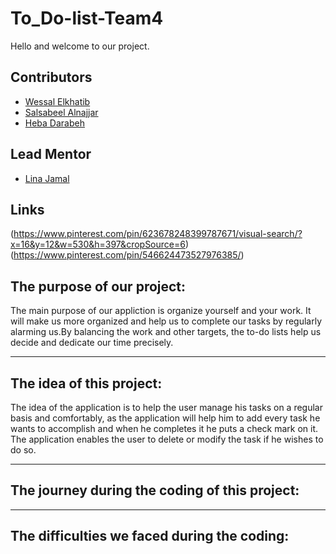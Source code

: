 # To_Do-list-Team4

Hello and welcome to our project.

## Contributors

- [Wessal Elkhatib](https://github.com/WessalJawad95)
- [Salsabeel Alnajjar](https://github.com/salsabeelomar)
- [Heba Darabeh ](https://github.com/Heba-Darabeh)

## Lead Mentor
- [Lina Jamal](https://github.com/lina-jamal)


## Links
(https://www.pinterest.com/pin/623678248399787671/visual-search/?x=16&y=12&w=530&h=397&cropSource=6)
(https://www.pinterest.com/pin/546624473527976385/)

## The purpose of our project:
 The  main purpose of our appliction is organize yourself and your work. It will make us more organized and help us to complete our tasks by regularly alarming us.By balancing the work and other targets, the to-do lists help us decide and dedicate our time precisely.

<hr>

## The idea of this project:
The idea of the application is to help the user manage his tasks on a regular basis and comfortably, as the application will help him to add every task he wants to accomplish and when he completes it he puts a check mark on it. The application enables the user to delete or modify the task if he wishes to do so.

<hr>

## The journey during the coding of this project:


<hr>

## The difficulties we faced during the coding:

